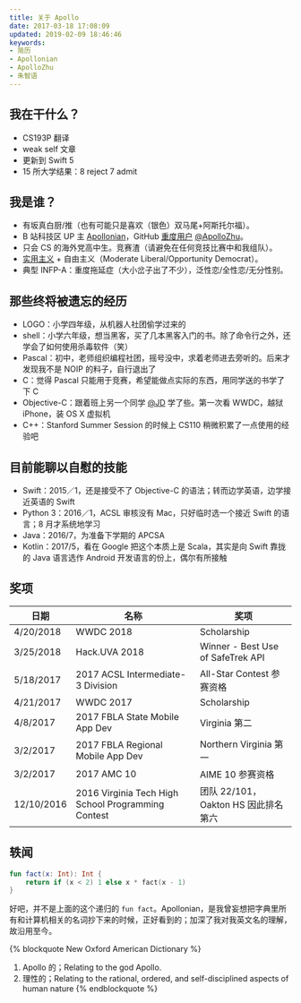 ```yaml
---
title: 关于 Apollo
date: 2017-03-18 17:08:09
updated: 2019-02-09 18:46:46
keywords:
- 简历
- Apollonian
- ApolloZhu
- 朱智语
---
```


## 我在干什么？

- CS193P 翻译
- weak self 文章
- 更新到 Swift 5
- 15 所大学结果：8 reject 7 admit

## 我是谁？

- 有坂真白厨/推（也有可能只是喜欢（银色）双马尾+阿斯托尔福）。
- B 站科技区 UP 主 [Apollonian](https://space.bilibili.com/14767902#/)，GitHub [重度用户](https://github-profile-summary.com/user/ApolloZhu) [@ApolloZhu](https://github.com/ApolloZhu)。
- 只会 CS 的海外党高中生。竞赛渣（请避免在任何竞技比赛中和我组队）。
- [实用主义](http://www.politiscales.net/zh_CN/results/?b0=93&t1=60&t0=19&m1=24&m0=43&j1=43&j0=24&s1=24&s0=62&c0=48&c1=31&anar=67&e1=50&e0=21&p0=19&p1=43&femi=43&comp=67&prag=100) + 自由主义（Moderate Liberal/Opportunity Democrat）。
- 典型 INFP-A：重度拖延症（大小岔子出了不少），泛性恋/全性恋/无分性别。

## 那些终将被遗忘的经历

- LOGO：小学四年级，从机器人社团偷学过来的
- shell：小学六年级，想当黑客，买了几本黑客入门的书。除了命令行之外，还学会了如何使用杀毒软件（笑）
- Pascal：初中，老师组织编程社团，摇号没中，求着老师进去旁听的。后来才发现我不是 NOIP 的料子，自行退出了
- C：觉得 Pascal 只能用于竞赛，希望能做点实际的东西，用同学送的书学了下 C
- Objective-C：跟着班上另一个同学 [@JD](https://github.com/JDScript) 学了些。第一次看 WWDC，越狱 iPhone，装 OS X 虚拟机
- C++：Stanford Summer Session 的时候上 CS110 稍微积累了一点使用的经验吧

## 目前能聊以自慰的技能

- Swift：2015／1，还是接受不了 Objective-C 的语法；转而边学英语，边学接近英语的 Swift
- Python 3：2016／1，ACSL 审核没有 Mac，只好临时选一个接近 Swift 的语言；8 月才系统地学习
- Java：2016/7，为准备下学期的 APCSA
- Kotlin：2017/5，看在 Google 把这个本质上是 Scala，其实是向 Swift 靠拢的 Java 语言选作 Android 开发语言的份上，偶尔有所接触

## 奖项

|日期|名称|奖项|
|--|--|--|
|4/20/2018|WWDC 2018|Scholarship|
|3/25/2018|Hack.UVA 2018|Winner - Best Use of SafeTrek API|
|5/18/2017|2017 ACSL Intermediate-3 Division|All-Star Contest 参赛资格|
|4/21/2017|WWDC 2017|Scholarship|
|4/8/2017|2017 FBLA State Mobile App Dev|Virginia 第二|
|3/2/2017|2017 FBLA Regional Mobile App Dev|Northern Virginia 第一|
|3/2/2017|2017 AMC 10|AIME 10 参赛资格|
|12/10/2016|2016 Virginia Tech High School Programming Contest|团队 22/101，Oakton HS 因此排名第六|

## 轶闻

```Kotlin
fun fact(x: Int): Int {
    return if (x < 2) 1 else x * fact(x - 1)
}
```

好吧，并不是上面的这个递归的 `fun fact`。Apollonian，是我曾妄想把字典里所有和计算机相关的名词抄下来的时候，正好看到的；加深了我对我英文名的理解，故沿用至今。

{% blockquote New Oxford American Dictionary %}
1. Apollo 的；Relating to the god Apollo.
2. 理性的；Relating to the rational, ordered, and self-disciplined aspects of human nature
{% endblockquote %}
